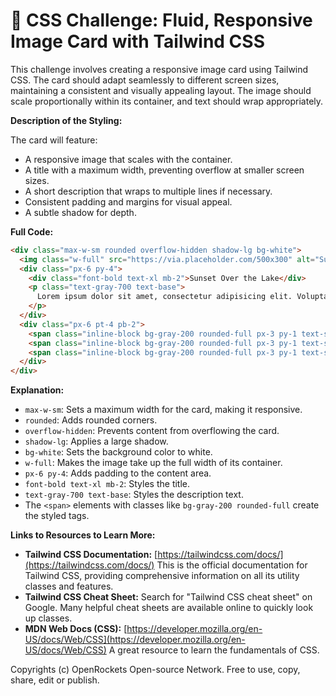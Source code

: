 # 🐞 CSS Challenge:  Fluid, Responsive Image Card with Tailwind CSS


This challenge involves creating a responsive image card using Tailwind CSS. The card should adapt seamlessly to different screen sizes, maintaining a consistent and visually appealing layout.  The image should scale proportionally within its container, and text should wrap appropriately.

**Description of the Styling:**

The card will feature:

* A responsive image that scales with the container.
* A title with a maximum width, preventing overflow at smaller screen sizes.
* A short description that wraps to multiple lines if necessary.
* Consistent padding and margins for visual appeal.
* A subtle shadow for depth.


**Full Code:**

```html
<div class="max-w-sm rounded overflow-hidden shadow-lg bg-white">
  <img class="w-full" src="https://via.placeholder.com/500x300" alt="Sunset in the mountains">
  <div class="px-6 py-4">
    <div class="font-bold text-xl mb-2">Sunset Over the Lake</div>
    <p class="text-gray-700 text-base">
      Lorem ipsum dolor sit amet, consectetur adipisicing elit. Voluptatibus quia, nulla! Maiores et perferendis eaque, exercitationem praesentium nihil.
    </p>
  </div>
  <div class="px-6 pt-4 pb-2">
    <span class="inline-block bg-gray-200 rounded-full px-3 py-1 text-sm font-semibold text-gray-700 mr-2">#photography</span>
    <span class="inline-block bg-gray-200 rounded-full px-3 py-1 text-sm font-semibold text-gray-700 mr-2">#nature</span>
    <span class="inline-block bg-gray-200 rounded-full px-3 py-1 text-sm font-semibold text-gray-700">#sunset</span>
  </div>
</div>
```

**Explanation:**

* `max-w-sm`: Sets a maximum width for the card, making it responsive.
* `rounded`: Adds rounded corners.
* `overflow-hidden`: Prevents content from overflowing the card.
* `shadow-lg`: Applies a large shadow.
* `bg-white`: Sets the background color to white.
* `w-full`: Makes the image take up the full width of its container.
* `px-6 py-4`: Adds padding to the content area.
* `font-bold text-xl mb-2`: Styles the title.
* `text-gray-700 text-base`: Styles the description text.
*  The `<span>` elements with classes like `bg-gray-200 rounded-full` create the styled tags.


**Links to Resources to Learn More:**

* **Tailwind CSS Documentation:** [https://tailwindcss.com/docs/](https://tailwindcss.com/docs/)  This is the official documentation for Tailwind CSS, providing comprehensive information on all its utility classes and features.
* **Tailwind CSS Cheat Sheet:** Search for "Tailwind CSS cheat sheet" on Google.  Many helpful cheat sheets are available online to quickly look up classes.
* **MDN Web Docs (CSS):** [https://developer.mozilla.org/en-US/docs/Web/CSS](https://developer.mozilla.org/en-US/docs/Web/CSS) A great resource to learn the fundamentals of CSS.


Copyrights (c) OpenRockets Open-source Network. Free to use, copy, share, edit or publish.

